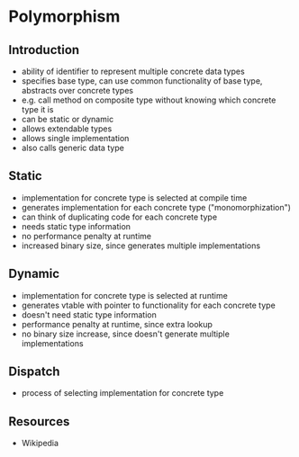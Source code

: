 # Polymorphism



## Introduction

- ability of identifier to represent multiple concrete data types
- specifies base type, can use common functionality of base type, abstracts over concrete types
- e.g. call method on composite type without knowing which concrete type it is
- can be static or dynamic
- allows extendable types
- allows single implementation
- also calls generic data type



## Static

- implementation for concrete type is selected at compile time
- generates implementation for each concrete type ("monomorphization")
- can think of duplicating code for each concrete type
- needs static type information
- no performance penalty at runtime
- increased binary size, since generates multiple implementations



## Dynamic

- implementation for concrete type is selected at runtime
- generates vtable with pointer to functionality for each concrete type
- doesn't need static type information
- performance penalty at runtime, since extra lookup
- no binary size increase, since doesn't generate multiple implementations



## Dispatch

- process of selecting implementation for concrete type



## Resources

- Wikipedia
